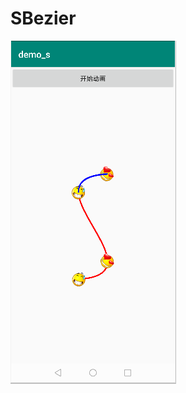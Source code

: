 # SBezier
![效果图如下](https://github.com/wuxiaojun123/SBezier/blob/master/app/src/main/res/mipmap-xxhdpi/s.png)
